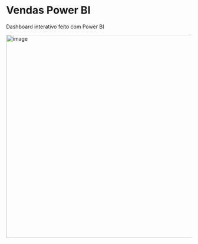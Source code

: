 # Vendas Power BI

Dashboard interativo feito com Power BI

<img width="980" height="551" alt="image" src="https://github.com/user-attachments/assets/f5acb23f-80ec-43f8-ba04-e0d571ce06b1" />
